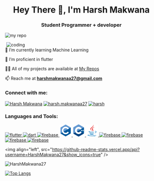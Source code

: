 <h1 align="center">Hey There 👋, I'm Harsh Makwana </h1>
<h3 align="center">Student Programmer + developer</h3>



![my repo](https://komarev.com/ghpvc/?username=Harshmakwana27&color=green)



<img align = "right" alt = "coding" width = "500" src = "https://productplacementblog.com/wp-content/uploads/2019/04/Apple-Powerbook-Laptop-Used-by-Matthew-Perry-Chandler-Bing-in-Friends-Season-8-Episode-5-3.jpg">



<div align="Left">

🔭 I’m currently learning Machine Learning

🔭 I’m proficient in flutter

👨‍💻 All of my projects are available at [My Repos](https://github.com/HarshMakwana27?tab=repositories)

📫 Reach me at **harshmakwanaa27@gmail.com**


</div>


<h3 align="left">Connect with me:</h3>
<p align="left">




<a href="https://www.linkedin.com/in/harshmakwana27/" target="blank"><img align="center" src="https://raw.githubusercontent.com/rahuldkjain/github-profile-readme-generator/master/src/images/icons/Social/linked-in-alt.svg" alt="Harsh Makwana" height="30" width="40" /></a>
<a href="https://www.instagram.com/harsh.makwanaa/" target="blank"><img align="center" src="https://raw.githubusercontent.com/rahuldkjain/github-profile-readme-generator/master/src/images/icons/Social/instagram.svg" alt="harsh.makwanaa27" height="30" width="40" /></a>
<a href="https://www.hackerrank.com/hm_makwana_2611?hr_r=1" target="blank"><img align="center" src="https://raw.githubusercontent.com/rahuldkjain/github-profile-readme-generator/master/src/images/icons/Social/hackerrank.svg" alt="harsh" height="30" width="40" /></a>
</p>

<h3 align="left">Languages and Tools:</h3>
<p align="left">

<a href="https://flutter.dev" target="_blank" rel="noreferrer"> 
<img src="https://www.vectorlogo.zone/logos/flutterio/flutterio-icon.svg" alt="flutter" width="40" height="40"/> </a> 
  
<a href="https://dart.dev" target="_blank" rel="noreferrer"> 
<img src="https://www.vectorlogo.zone/logos/dartlang/dartlang-icon.svg" alt="dart" width="40" height="40"/> </a> 

<a href="https://firebase.google.com/" target="_blank" rel="noreferrer"> 
<img src="https://www.vectorlogo.zone/logos/firebase/firebase-icon.svg" alt="firebase" width="40" height="40"/> </a> 


<a href="https://www.cprogramming.com/" target="_blank" rel="noreferrer"> 
<img src="https://raw.githubusercontent.com/devicons/devicon/master/icons/c/c-original.svg" alt="c" width="40" height="40"/> </a> 

<a href="https://www.w3schools.com/cpp/" target="_blank" rel="noreferrer">
<img src="https://raw.githubusercontent.com/devicons/devicon/master/icons/cplusplus/cplusplus-original.svg" alt="cplusplus" width="40" height="40"/> </a>  

<a href="https://www.java.com" target="_blank" rel="noreferrer"> 
<img src="https://raw.githubusercontent.com/devicons/devicon/master/icons/java/java-original.svg" alt="java" width="40" height="40"/> 


<a href="https://www.javascript.com/" target="_blank" rel="noreferrer"> 
<img src="https://www.freepnglogos.com/uploads/javascript-png/png-javascript-badge-picture-8.png" alt="firebase" width="40" height="40"/>


<a href="https://www.typescriptlang.org/" target="_blank" rel="noreferrer"> 
<img src="https://upload.wikimedia.org/wikipedia/commons/thumb/4/4c/Typescript_logo_2020.svg/2048px-Typescript_logo_2020.svg.png" alt="firebase" width="40" height="40"/> </a> 

<a href="https://angular.io/" target="_blank" rel="noreferrer"> 
<img src="https://angular.io/assets/images/logos/angularjs/AngularJS-Shield.svg" alt="firebase" width="40" height="40"/> </a> 


<a href="https://nodejs.org/en" target="_blank" rel="noreferrer"> 
<img src="https://upload.wikimedia.org/wikipedia/commons/thumb/d/d9/Node.js_logo.svg/2560px-Node.js_logo.svg.png" alt="firebase" width="80" /> </a> 
  
  
  
  </p>
<picture>

  <source
    srcset="https://github-readme-stats.vercel.app/api?username=HarshMakwana27&show_icons=true&theme=dark"
    media="(prefers-color-scheme: dark)"
  />
  <source
    srcset="https://github-readme-stats.vercel.app/api?username=HarshMakwana27&show_icons=true"
    media="(prefers-color-scheme: light), (prefers-color-scheme: no-preference)"
  />
  <img   align="left", src="https://github-readme-stats.vercel.app/api?username=HarshMakwana27&show_icons=true" />
</picture>

  <p><img src="https://github-readme-streak-stats.herokuapp.com/?user=HarshMakwana27&" alt="HarshMakwana27" /></p>

  
[![Top Langs](https://github-readme-stats.vercel.app/api/top-langs/?username=HarshMakwana27&layout=compact)](https://github.com/HarshMakwana27/HarshMakwana27/README)



